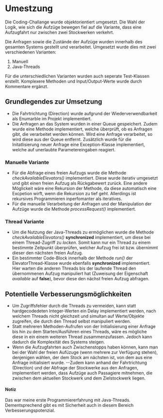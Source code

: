 # Umestzung
Die Coding-Challange wurde objektorientiert umgesetzt. 
Die Wahl der Logik, wie sich die Aufzüge bewegen fiel auf die Variante, dass eine Aufzugfahrt nur zwischen zwei Stockwerken verkehrt.

Die Anfragen sowie die Zustände der Aufzüge wurden innerhalb des gesamten Systems gestellt und verarbeitet. Umgesetzt wurde dies mit zwei verschiedenen Varianten:
1. Manuell
2. Java-Threads

Für die unterschiedlichen Varianten wurden auch seperate Test-Klassen erstellt.
Komplexere Methoden und Input/Output-Werte wurde durch Kommentare ergänzt.

## Grundlegendes zur Umsetzung
- Die Fahrtrichtung (Direction) wurde aufgrund der Wiederverwendbarkeit als Enumarble im Projekt implementiert.
- Die Anfragen an das System wurden in einer Queue gespeichert. Zudem wurde eine Methode implementiert, welche überprüft, ob es Anfragen gibt, die verarbeitet werden können.
Wird eine Anfrage verarbeitet, so wird diese aus der Queue entfernt.
Zusätzlich wurde für die Initatlisierung neuer Anfrage eine Exception-Klasse implementiert, welche auf unerlaubte Parametereingaben reagiert.
### Manuelle Variante
- Für die Abfrage eines freien Aufzugs wurde die Methode *checkAvailableElevators()* implementiert. Diese wurde iterativ umgesetzt und gibt einen freien Aufzug als Rückgabewert zurück. Eine andere Möglickeit wäre eine Rekursion der Methode, da diese automatisch eine Excpetion wirft, wenn die Rekursion zu tief geht. Allerdings ist rekursives Programmieren inperfomanter als iteratives.
- Für die manuelle Verarbeitung der Anfragen und der Manipulation der Aufzüge wurde die Methode *processRequest()* implementiert. 
### Thread Variante
- Um die Nutzung der Java-Threads zu ermöglichen wurde die Methode *checkAvailableElevators()* **synchronized** implementiert, um diese bei einem Thread-Zugriff zu *locken*. Somit kann nur ein Thread zu einem bestimmte Zeitpunkt überprüfen, welcher Aufzug frei ist bzw. übernimmt dieser den nächsten freien Aufzug. 
- Ein bestimmter Code-Block innerhalb der Methode *run()* der ElevatorThread-Klasse wurde ebenfalls **synchronized** implementiert. Hier warten die anderen Threads bis der laufende Thread den übernommenen Aufzug manipuliert hat (Zuweisung der Eigenschaft *available* auf **false**), bevor diese den nächst freien Aufzug abfragen.

## Potentielle Verbesserungsmöglichkeiten
- Um Zugriffsfehler durch die Threads zu vermeiden, kann statt hardgecodedeten Integer-Werten ein Delay implementiert werden, nach welchem Threads nicht gleichzeit und simultan auf Werte/Objekte zugreifen, die durch den Thread selbst manipuliert werden.
- Statt mehreren Methoden-Aufrufen von der Initialisierung einer Anfrage bis hin zu dem Starten/Ausführen eines Threads, wäre es mögliche diese in ein einem weiteren Thread zusammenzufassen. Jedoch kann dadurch die Komplexität des Systems steigen.
- Wenn die Aufzugfahrten auch Zwischenstopps haben können, kann man bei der Wahl der freien Aufüzuge (wenn mehrere zur Verfügung stehen), denjenigen wählen, der dem Stock am nächsten ist, von dem aus eine Anfrage initialisiert wurde.
--Zudem kann anhand der Fahrtrichtung (Direction) und der Abfrage der Stockwerke aus den Anfragen, implementiert werden, dass Aufzüge auch Passagiere mitnehmen, die zwischen dem aktuellen Stockwerk und dem Zielstockwerk liegen.

#### Notiz
Das war meine erste Programmiererfahrung mit Java-Threads. Dementsprechend gibt es mit Sicherheit auch in diesem Bereich Verbesserungspotenzial.

